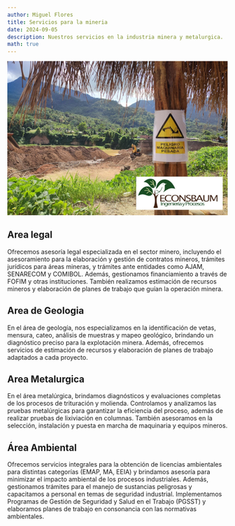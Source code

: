 ```yaml
---
author: Miguel Flores
title: Servicios para la mineria
date: 2024-09-05
description: Nuestros servicios en la industria minera y metalurgica.
math: true
---
```



![Foto area minera](ecosbaum-mineria.jpg)


## Area legal
Ofrecemos asesoría legal especializada en el sector minero, incluyendo el asesoramiento para la elaboración y gestión de contratos mineros, trámites jurídicos para áreas mineras, y trámites ante entidades como AJAM, SENARECOM y COMIBOL. Además, gestionamos financiamiento a través de FOFIM y otras instituciones. También realizamos estimación de recursos mineros y elaboración de planes de trabajo que guían la operación minera.


## Area de Geologia
En el área de geología, nos especializamos en la identificación de vetas, mensura, cateo, análisis de muestras y mapeo geológico, brindando un diagnóstico preciso para la explotación minera. Además, ofrecemos servicios de estimación de recursos y elaboración de planes de trabajo adaptados a cada proyecto.

## Area Metalurgica
En el área metalúrgica, brindamos diagnósticos y evaluaciones completas de los procesos de trituración y molienda. Controlamos y analizamos las pruebas metalúrgicas para garantizar la eficiencia del proceso, además de realizar pruebas de lixiviación en columnas. También asesoramos en la selección, instalación y puesta en marcha de maquinaria y equipos mineros.


## Área Ambiental

Ofrecemos servicios integrales para la obtención de licencias ambientales para distintas categorías (EMAP, MA, EEIA) y brindamos asesoría para minimizar el impacto ambiental de los procesos industriales. Además, gestionamos trámites para el manejo de sustancias peligrosas y capacitamos a personal en temas de seguridad industrial. Implementamos Programas de Gestión de Seguridad y Salud en el Trabajo (PGSST) y elaboramos planes de trabajo en consonancia con las normativas ambientales.
